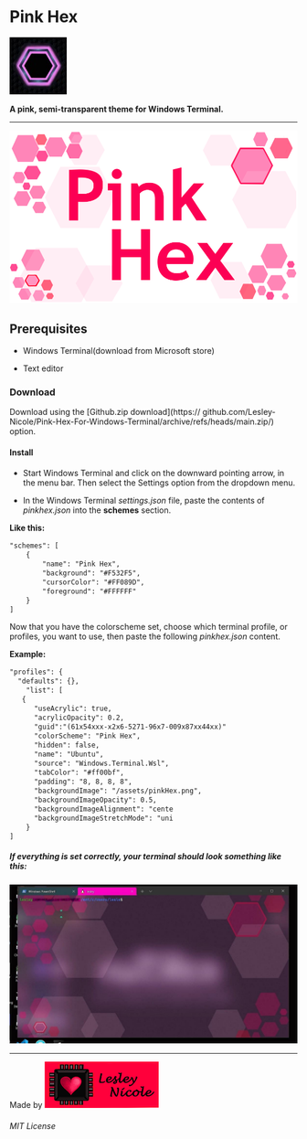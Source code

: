 # **Pink Hex**

![Pink Hex!](assets/pinkHexLogo.jpg)

**A pink, semi-transparent theme for Windows Terminal.**

---

![Pink Hex for Windows Terminal!](/assets/pinkHex.png)

## **Prerequisites**

- Windows Terminal(download from Microsoft store)

- Text editor

### **Download**

Download using the [Github.zip download](https://
github.com/Lesley-Nicole/Pink-Hex-For-Windows-Terminal/archive/refs/heads/main.zip/)
option.

#### **Install**

- Start Windows Terminal and click on the downward pointing arrow, in the menu bar. Then select the Settings option from the dropdown menu.

- In the Windows Terminal _settings.json_ file, paste the contents of _pinkhex.json_ into the **schemes** section.

**Like this:**

    "schemes": [
        {
            "name": "Pink Hex",
            "background": "#F532F5",
            "cursorColor": "#FF089D",
            "foreground": "#FFFFFF"
        }
    ]

Now that you have the colorscheme set, choose which terminal profile, or profiles, you want to use, then paste the following _pinkhex.json_ content.

**Example:**

    "profiles": {
      "defaults": {},
        "list": [
       {
          "useAcrylic": true,
          "acrylicOpacity": 0.2,
          "guid":"(61x54xxx-x2x6-5271-96x7-009x87xx44xx)"
          "colorScheme": "Pink Hex",
          "hidden": false,
          "name": "Ubuntu",
          "source": "Windows.Terminal.Wsl",
          "tabColor": "#ff00bf",
          "padding": "8, 8, 8, 8",
          "backgroundImage": "/assets/pinkHex.png",
          "backgroundImageOpacity": 0.5,
          "backgroundImageAlignment": "cente
          "backgroundImageStretchMode": "uni
        }
    ]

##### **If everything is set correctly, your terminal should look something like this:**

![Screenshot!](/assets/pinkHexScreen.jpg)

---

Made by ![Lesley-Nicole!](/assets/logo_lesley.png)

###### MIT License
